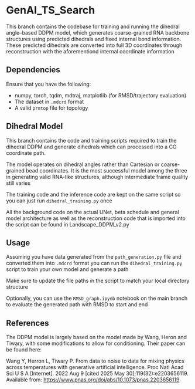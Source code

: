 # GenAI_TS_Search
This branch contains the codebase for training and running the dihedral angle–based DDPM model, which generates coarse-grained RNA backbone structures using predicted dihedrals and fixed internal bond information. These predicted dihedrals are converted into full 3D coordinates through reconstruction with the aforementiond internal coordinate information

## Dependencies
Ensure that you have the following:
- numpy, torch, tqdm, mdtraj, matplotlib (for RMSD/trajectory evaluation)
- The dataset in `.mdcrd` format
- A valid `prmtop` file for topology

## Dihedral Model
This branch contains the code and training scripts required to train the dihedral DDPM and generate dihedrals which can processed into a CG coordinate path.

The model operates on dihedral angles rather than Cartesian or coarse-grained bead coordinates. It is the most successful model among the three in generating valid RNA-like structures, although intermediate frame quality still varies

The training code and the inference code are kept on the same script so you can just run `dihedral_training.py` once

All the background code on the actual UNet, beta schedule and general model architecture as well as the reconstruction code that is imported into the script can be found in Landscape_DDPM_v2.py

## Usage
Assuming you have data generated from the `path_generation.py` file and converted them into `.mdcrd` format you can run the `dihedral_training.py` script to train your own model and generate a path

Make sure to update the file paths in the script to match your local directory structure

Optionally, you can use the `RMSD_graph.ipynb` notebook on the main branch to evaluate the generated path with RMSD to start and end

## References
The DDPM model is largely based on the model made by Wang, Heron and Tiwary, with some modifications to allow for conditioning. Their paper can be found here:

Wang Y, Herron L, Tiwary P. From data to noise to data for mixing physics across temperatures with generative artificial intelligence. Proc Natl Acad Sci U S A [Internet]. 2022 Aug 9 [cited 2025 May 30];119(32):e2203656119. Available from: https://www.pnas.org/doi/abs/10.1073/pnas.2203656119
